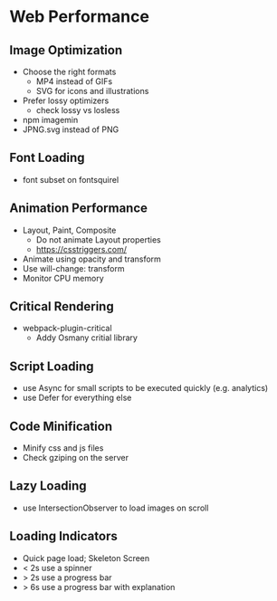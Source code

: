 # Web Performance

## Image Optimization

- Choose the right formats
  - MP4 instead of GIFs
  - SVG for icons and illustrations
- Prefer lossy optimizers
  - check lossy vs losless
- npm imagemin
- JPNG.svg instead of PNG

## Font Loading

- font subset on fontsquirel

## Animation Performance

- Layout, Paint, Composite
  - Do not animate Layout properties
  - https://csstriggers.com/
- Animate using opacity and transform
- Use will-change: transform
- Monitor CPU memory

## Critical Rendering

- webpack-plugin-critical
  - Addy Osmany critial library

## Script Loading

- use Async for small scripts to be executed quickly (e.g. analytics)
- use Defer for everything else

## Code Minification

- Minify css and js files
- Check gziping on the server

## Lazy Loading

- use IntersectionObserver to load images on scroll

## Loading Indicators

- Quick page load; Skeleton Screen
- < 2s use a spinner
- \> 2s use a progress bar
- \> 6s use a progress bar with explanation
